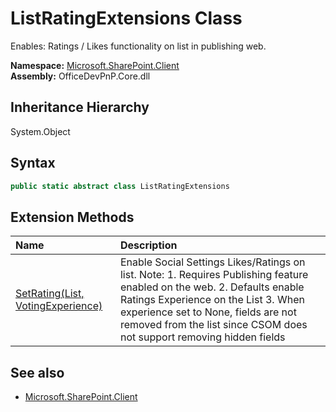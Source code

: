 # ListRatingExtensions Class
 Enables: Ratings / Likes functionality on list in publishing web.   

**Namespace:** [Microsoft.SharePoint.Client](Microsoft.SharePoint.Client.md)  
**Assembly:** OfficeDevPnP.Core.dll  
## Inheritance Hierarchy
System.Object  
## Syntax
```C#
public static abstract class ListRatingExtensions
```
## Extension Methods
|**Name**|**Description**|
|:-----|:-----|
| [SetRating(List, VotingExperience)](Microsoft.SharePoint.Client.ListRatingExtensions.6d697640.md) | Enable Social Settings Likes/Ratings on list. Note: 1. Requires Publishing feature enabled on the web. 2. Defaults enable Ratings Experience on the List 3. When experience set to None, fields are not removed from the list since CSOM does not support removing hidden fields
## See also
- [Microsoft.SharePoint.Client](Microsoft.SharePoint.Client.md)
